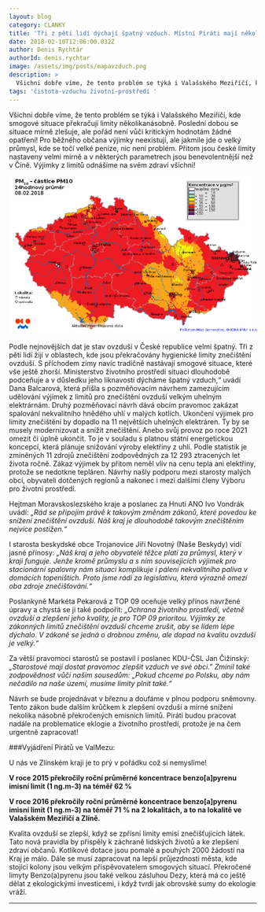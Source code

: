 ```yaml
---
layout: blog
category: CLANKY
title: 'Tři z pěti lidí dýchají špatný vzduch. Místní Piráti mají několik návrhů na jejich řešení.'
date: 2018-02-10T12:06:00.032Z
author: Denis Rychtár
authorId: denis.rychtar
image: /assets/img/posts/mapavzduch.png
description: >
  Všichni dobře víme, že tento problém se týká i Valašského Meziříčí, kde smogové situace překračují limity několikanásobně...   
tags: 'čistota-vzduchu životní-prostředí '
---
```

Všichni dobře víme, že tento problém se týká i Valašského Meziříčí, kde smogové situace překračují limity několikanásobně. Poslední dobou se situace mírně zlešuje, ale pořád není vůči kritickým hodnotám žádné opatření!
Pro běžného občana výjimky neexistují, ale jakmile jde o velký průmysl, kde se točí velké peníze, nic není problém. Přitom jsou české limity nastaveny velmi mírně a v některých parametrech jsou benevolentnější než v Číně. Výjimky z limitů odnášíme na svém zdraví všichni!

![Mapa znečištění 08.02.2018](/assets/img/posts/mapavzduch2.png)

Podle nejnovějších dat je stav ovzduší v České republice velmi špatný. Tři z pěti lidí žijí v oblastech, kde jsou překračovány hygienické limity znečištění ovzduší. S příchodem zimy navíc tradičně nastávají smogové situace, které vše ještě zhorší. Ministerstvo životního prostředí situaci dlouhodobě podceňuje a v důsledku jeho liknavosti dýcháme špatný vzduch,“ uvádí Dana Balcarová, která přišla s pozměňovacím návrhem zamezujícím udělování výjimek z limitů pro znečištění ovzduší velkým uhelným elektrárnám. Druhý pozměňovací návrh dává obcím pravomoc zakázat spalování nekvalitního hnědého uhlí v malých kotlích.
Ukončení výjimek pro limity znečištění by dopadlo na 11 největších uhelných elektráren. Ty by se musely modernizovat a snížit znečištění. Anebo svůj provoz po roce 2021 omezit či úplně ukončit. To je v souladu s platnou státní energetickou koncepcí, která plánuje snižování výroby elektřiny z uhlí. Podle statistik je zmíněných 11 zdrojů znečištění zodpovědných za 12 293 ztracených let života ročně. Zákaz výjimek by přitom neměl vliv na cenu tepla ani elektřiny, protože se nedotkne tepláren.
Návrhy našly podporu mezi starosty malých obcí, obyvateli dotčených regionů a nakonec i mezi dalšími členy Výboru pro životní prostředí. 

Hejtman Moravskoslezského kraje a poslanec za Hnutí ANO Ivo Vondrák uvádí:
*„Rád se připojím právě k takovým změnám zákonů, které povedou ke snížení znečištění ovzduší. Náš kraj je dlouhodobě takovým znečištěním nejvíce postižen.“*

I starosta beskydské obce Trojanovice Jiří Novotný (Naše Beskydy) vidí jasné přínosy:
*„Náš kraj a jeho obyvatelé těžce platí za průmysl, který v kraji funguje. Jenže kromě průmyslu a s ním souvisejících výjimek pro stacionární spalovny nám situaci komplikuje i pálení nekvalitního paliva v domácích topeništích. Proto jsme rádi za legislativu, která výrazně omezí oba zdroje znečišťování.“*

Poslankyně Markéta Pekarová z TOP 09 oceňuje velký přínos navržené úpravy a chystá se ji také podpořit:
*„Ochrana životního prostředí, včetně ovzduší a zlepšení jeho kvality, je pro TOP 09 prioritou. Výjimky ze zákonných limitů znečištění ovzduší chceme zrušit, aby se lidem lépe dýchalo. V zákoně se jedná o drobnou změnu, ale dopad na kvalitu ovzduší je velký.“*

Za větší pravomoci starostů se postavil i poslanec KDU-ČSL Jan Čižinský:
*„Starostové mají dostat pravomoc zlepšit vzduch ve své obci.” Zmínil také zodpovědnost vůči našim sousedům: „Pokud chceme po Polsku, aby nám nečadilo na naše území, musíme limity plnit také.“*

Návrh se bude projednávat v březnu a doufáme v plnou podporu sněmovny. Tento zákon bude dalším krůčkem k zlepšení ovzduší a mírné snížení nekolika násobně překročených emisních limitů.
Piráti budou pracovat nadále na problematice eklogie a životního prostředí, protože je na čem urgentně zapracovat!

###Vyjádření Pirátů ve ValMezu:

U nás ve Zlínském kraji je to prý v pořádku což si nemyslíme!

**V roce 2015 překročily roční průměrné koncentrace benzo[a]pyrenu imisní limit (1 ng.m-3) na téměř 62 %**

**V roce 2016 překročily roční průměrné koncentrace benzo[a]pyrenu imisní limit (1 ng.m-3) na téměř 71 % na
2 lokalitách, a to na lokalitě ve Valašském Meziříčí a Zlíně.**

Kvalita ovzduší se zlepší, když se zpřísní limity emisí znečišťujících látek. Tato nová pravidla by přispěly k záchraně lidských životů a ke zlepšení zdraví občanů. Kotlíkové dotace jsou pomalé a pouhých 2000 žádostí na Kraj je málo. 
Dále se musí zapracovat na lepší průjezdnosti města, kde stojící kolony jsou velkým přispěvovatelem smogových situací. Překročené limyty Benzo(a)pyrenu jsou také velkou zásluhou Dezy, která má co ještě dělat z ekologickými investicemi, i když tvrdí jak obrovské sumy do ekologie vráží.

- - -
